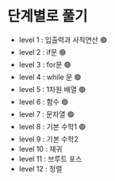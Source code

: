 # 단계별로 풀기

- level 1 : 입출력과 사칙연산 🟢
- level 2 : if문 🟢
- level 3 : for문 🟢
- level 4 : while 문 🟢
- level 5 : 1차원 배열 🟢
- level 6 : 함수 🟢
- level 7 : 문자열 🟢
- level 8 : 기본 수학1 🟢
- level 9 : 기본 수학2
- level 10 : 재귀
- level 11 : 브루트 포스
- level 12 : 정렬
